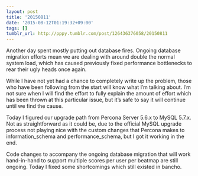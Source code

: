 ```yaml
---
layout: post
title: '20150811'
date: '2015-08-12T01:19:32+09:00'
tags: []
tumblr_url: http://pppy.tumblr.com/post/126436376058/20150811
---
```

Another day spent mostly putting out database fires. Ongoing database migration efforts mean we are dealing with around double the normal system load, which has caused previously fixed performance bottlenecks to rear their ugly heads once again.

While I have not yet had a chance to completely write up the problem, those who have been following from the start will know what I’m talking about. I’m not sure when I will find the effort to fully explain the amount of effort which has been thrown at this particular issue, but it’s safe to say it will continue until we find the cause.

Today I figured our upgrade path from Percona Server 5.6.x to MySQL 5.7.x. Not as straightforward as it could be, due to the official MySQL upgrade process not playing nice with the custom changes that Percona makes to information_schema and performance_schema, but I got it working in the end.

Code changes to accompany the ongoing database migration that will work hand-in-hand to support multiple scores per user per beatmap are still ongoing. Today I fixed some shortcomings which still existed in bancho.
